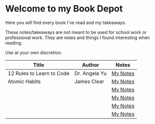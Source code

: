<h1>Welcome to my Book Depot</h1>
<p>Here you will find every book I've read and my takeaways.</p>
<p>These notes/takeaways are not meant to be used for school work or professional work. They are notes and things I found interesting when reading.</p>
<p>Use at your own discretion.</p>


<table>
    <thead>
        <th>Title</th>
        <th>Author</th>
        <th>Notes</th>
    </thead>
    <tbody>
        <tr>
            <td>12 Rules to Learn to Code</td>
            <td>Dr. Angela Yu</td>
            <td><a href="12-rules-to-learn-to-code.html">My Notes</a></td>
        </tr>
        <tr>
            <td>Atomic Habits</td>
            <td>James Clear</td>
            <td><a href="atomic-habits.html">My Notes</a></td>
        </tr>
        <tr>
            <td></td>
            <td></td>
            <td><a href="#">My Notes</a></td>
        </tr>
        <tr>
            <td></td>
            <td></td>
            <td><a href="#">My Notes</a></td>
        </tr>
        <tr>
            <td></td>
            <td></td>
            <td><a href="#">My Notes</a></td>
        </tr>
        <tr>
            <td></td>
            <td></td>
            <td><a href="#">My Notes</a></td>
        </tr>
    </tbody>
</table>